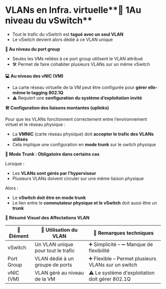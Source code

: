 # VLANs en Infra. virtuelle**🧠 1Au niveau du vSwitch**

- Tout le trafic du vSwitch est **tagué avec un seul VLAN**
- Le vSwitch devient alors dédié à ce VLAN unique



**🧃 Au niveau du port group**

- Seules les VMs reliées à ce port group utilisent le VLAN attribué
- 🛠️ Permet de faire cohabiter plusieurs VLANs sur un même vSwitch



**💻 Au niveau des vNIC (VM)**

- La carte réseau virtuelle de la VM peut être configurée pour **gérer elle-même le tagging 802.1Q**
- ⚠️ Requiert une **configuration du système d’exploitation invité**



**🛠️ Configuration des liaisons montantes (uplinks)**

Pour que les VLANs fonctionnent correctement entre l’environnement virtuel et le réseau physique :

- La **VMNIC** (carte réseau physique) doit **accepter le trafic des VLANs utilisés**
- Cela implique une configuration en **mode trunk** sur le switch physique

**🔗 Mode Trunk : Obligatoire dans certains cas**

Lorsque :

- Les **VLANs sont gérés par l’hyperviseur**
- Plusieurs VLANs doivent circuler sur une même liaison physique

Alors :

- Le **vSwitch doit être en mode trunk**
- Le lien entre le **commutateur physique et le vSwitch** doit aussi être un **trunk**



**🧠 Résumé Visuel des Affectations VLAN**

| **🔧 Élément** | **🎯 Utilisation du VLAN** | **🛑 Remarques techniques** |
|----|----|----|
| vSwitch | Un VLAN unique pour tout le trafic | ➕ Simplicité – ➖ Manque de flexibilité |
| Port Group | VLAN dédié à un groupe de ports | ➕ Flexible – Permet plusieurs VLANs sur un switch |
| vNIC (VM) | VLAN géré au niveau de la VM | ⚠️ Le système d'exploitation doit gérer 802.1Q |
